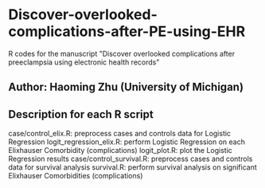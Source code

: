 # Discover-overlooked-complications-after-PE-using-EHR
R codes for the manuscript "Discover overlooked complications after preeclampsia using electronic health records"

## Author: Haoming Zhu (University of Michigan)

## Description for each R script
case/control_elix.R: preprocess cases and controls  data for Logistic Regression
logit_regression_elix.R: perform Logistic Regression on each Elixhauser Comorbidity (complications)
logit_plot.R: plot the Logistic Regression results
case/control_survival.R: preprocess cases and controls  data for survival analysis
survival.R: perform survival analysis on significant Elixhauser Comorbidities (complications)
